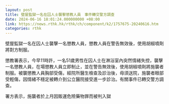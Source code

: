 ```yaml
---
layout: post
title: 壁屋監獄一名在囚人士襲擊懲教人員　事件轉交警方調查
date: 2024-06-16 18:01:24.000000000 +08:00
link: https://news.rthk.hk/rthk/ch/component/k2/1757675-20240616.htm
categories: rthk
---
```


壁屋監獄一名在囚人士襲擊一名懲教人員，懲教人員在警告無效後，使用胡椒噴劑將對方制服。

懲教署表示，今早11時許，一名51歲男性在囚人士在淋浴室內突然情緒失控，襲擊一名懲教人員，在場懲教人員立即制止，並在警告無效後，使用胡椒噴劑將施襲者制服。被襲懲教人員胸部受傷，經院所醫生檢查及診治後，毋須送院，施襲者眼部受輕傷，因情緒不穩定被轉介到公立醫院接受進一步診治。有關事件已轉交警方調查。

署方表示，施襲者於上月因販運危險藥物罪而被判入獄
